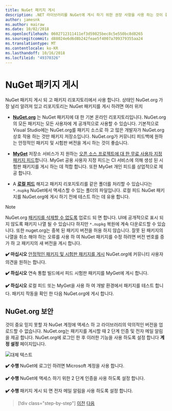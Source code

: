 ```yaml
---
title: NuGet 패키지 게시
description: .NET 라이브러리를 NuGet에 게시 하기 위한 권장 사항을 사용 하는 것이 좋습니다.
author: jamesnk
ms.author: mairaw
ms.date: 10/02/2018
ms.openlocfilehash: 0602712311411ef3d59825bec8c5e550bc8d8265
ms.sourcegitcommit: d88024e6d6d8b242feae5f4007a709379355aa24
ms.translationtype: MT
ms.contentlocale: ko-KR
ms.lasthandoff: 10/16/2018
ms.locfileid: "49370326"
---
```

# <a name="publishing-a-nuget-package"></a>NuGet 패키지 게시

NuGet 패키지 게시 되 고 패키지 리포지토리에서 사용 합니다. 상태인 NuGet.org 가장 널리 알려져 있고 리포지토리는 NuGet 패키지를 게시 하려면 여러 위치

* **[NuGet.org](https://www.nuget.org/)**  는 NuGet 패키지에 대 한 기본 온라인 리포지토리입니다. NuGet.org의 모든 패키지는 모든 사용자에 게 공개적으로 사용할 수 있습니다. 기본적으로 Visual Studio에는 NuGet.org를 패키지 소스로 하 고 많은 개발자가 NuGet.org 상호 작용 하는 것만 패키지 저장소입니다. NuGet.org가 커뮤니티 피드백에 원하는 안정적인 패키지 및 시험판 버전을 게시 하는 것이 좋습니다.

* **[MyGet](https://myget.org/)**  저장소 서비스가 지 원하는 [오픈 소스 프로젝트에 대 한 무료 사용자 지정 패키지 피드](https://www.myget.org/opensource)합니다. MyGet 공용 사용자 지정 피드는 CI 서비스에 의해 생성 된 시험판 패키지를 게시 하는 데 적합 합니다. 또한 MyGet 개인 피드를 상업적으로 제공 합니다.

* A **[로컬 피드](/nuget/hosting-packages/local-feeds)** 해지고 패키지 리포지토리를 같은 폴더를 처리할 수 있습니다는 `*.nupkg` NuGet에서 액세스할 수 있는 폴더의 파일입니다. 로컬 피드 NuGet 패키지를 NuGet.org에 게시 하기 전에 테스트 하는 데 유용 합니다.

> [!NOTE]
> NuGet.org [패키지를 삭제할 수 없도록](/nuget/policies/deleting-packages) 업로드 되 면 합니다. UI에 공개적으로 표시 되지 않도록 패키지 나열 될 수 있습니다 하지만 `*.nupkg` 복원에 계속 다운로드할 수 있습니다. 또한 nuget.org는 중복 된 패키지 버전을 허용 하지 않습니다. 잘못 된 패키지의 나열을 취소 해야 하는 오류를 사용 하 여 NuGet 패키지를 수정 하려면 버전 번호를 증가 하 고 패키지의 새 버전을 게시 합니다.

**✔️ 마십시오** [안정적인 패키지 및 시험판 패키지를 게시](/nuget/create-packages/publish-a-package) NuGet.org에 커뮤니티 사용자 의견을 원하는 합니다.

**✔️ 하십시오** 연속 통합 빌드에서 피드 시험판 패키지를 MyGet에 게시 합니다.

**✔️ 하십시오** 로컬 피드 또는 MyGet을 사용 하 여 개발 환경에서 패키지를 테스트 합니다. 패키지 작동을 확인 한 다음 NuGet.org에 게시 합니다.

## <a name="nugetorg-security"></a>NuGet.org 보안

것이 중요 믿지 못할 자 NuGet 계정에 액세스 하 고 라이브러리의 악의적인 버전을 업로드할 수 없습니다. NuGet.org는 패키지를 게시할 때 2 단계 인증 및 전자 메일 알림을 제공 합니다. NuGet.org에 로그인 한 후 이러한 기능을 사용 하도록 설정 합니다 **계정 설정** 페이지입니다.

![대체 텍스트](./media/publish-nuget-package/nuget-2fa.png "NuGet 계정 보안")

**✔️ 수행** NuGet에 로그인 하려면 Microsoft 계정을 사용 합니다.

**✔️ 수행** NuGet에 액세스 하기 위한 2 단계 인증을 사용 하도록 설정 합니다.

**✔️ 수행** 패키지 게시 되 면 전자 메일 알림을 사용 하도록 설정 합니다.

>[!div class="step-by-step"]
[이전](./sourcelink.md)
[다음](./versioning.md)
